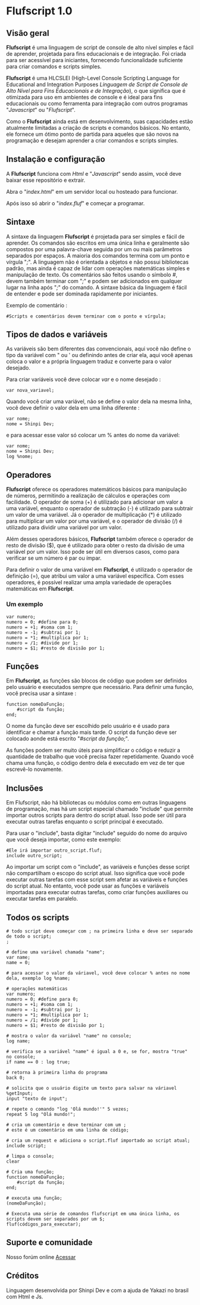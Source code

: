 # Flufscript 1.0

## Visão geral

**Flufscript** é uma linguagem de script de console de alto nível simples e fácil de aprender, projetada para fins educacionais e de integração. Foi criada para ser acessível para iniciantes, fornecendo funcionalidade suficiente para criar comandos e scripts simples.

**Flufscript** é uma HLCSLEI (High-Level Console Scripting Language for Educational and Integration Purposes *Linguagem de Script de Console de Alto Nível para Fins Educacionais e de Integração*), o que significa que é otimizada para uso em ambientes de console e é ideal para fins educacionais ou como ferramenta para integração com outros programas "*Javascript*" ou "*Flufscript*".

Como o **Flufscript** ainda está em desenvolvimento, suas capacidades estão atualmente limitadas a criação de scripts e comandos básicos. No entanto, ele fornece um ótimo ponto de partida para aqueles que são novos na programação e desejam aprender a criar comandos e scripts simples.

## Instalação e configuração

A **Flufscript** funciona com *Html* e "*Javascript*" sendo assim, você deve baixar esse repositório e extrair.

Abra o "*index.html*" em um servidor local ou hosteado para funcionar.

Após isso só abrir o "*index.fluf*" e começar a programar.

## Sintaxe

A sintaxe da linguagem **Flufscript** é projetada para ser simples e fácil de aprender. Os comandos são escritos em uma única linha e geralmente são compostos por uma palavra-chave seguida por um ou mais parâmetros separados por espaços. A maioria dos comandos termina com um ponto e vírgula "*;*". A linguagem não é orientada a objetos e não possui bibliotecas padrão, mas ainda é capaz de lidar com operações matemáticas simples e manipulação de texto. Os comentários são feitos usando o símbolo #, devem também terminar com "*;*" e podem ser adicionados em qualquer lugar na linha após "*;*" do comando. A sintaxe básica da linguagem é fácil de entender e pode ser dominada rapidamente por iniciantes.

Exemplo de comentário :

```
#Scripts e comentários devem terminar com o ponto e vírgula;
```

## Tipos de dados e variáveis

As variáveis são bem diferentes das convencionais, aqui você não define o tipo da variável com " ou ' ou definindo antes de criar ela, aqui você apenas coloca o valor e a própria linguagem traduz e converte para o valor desejado.

Para criar variáveis você deve colocar *var* e o nome desejado :

```
var nova_variavel;
```

Quando você criar uma variável, não se define o valor dela na mesma linha, você deve definir o valor dela em uma linha diferente :

```
var nome;
nome = Shinpi Dev;
```

e para acessar esse valor só colocar um % antes do nome da variável:

```
var nome;
nome = Shinpi Dev;
log %nome;
```

## Operadores

**Flufscript** oferece os operadores matemáticos básicos para manipulação de números, permitindo a realização de cálculos e operações com facilidade. O operador de soma (+) é utilizado para adicionar um valor a uma variável, enquanto o operador de subtração (-) é utilizado para subtrair um valor de uma variável. Já o operador de multiplicação (*) é utilizado para multiplicar um valor por uma variável, e o operador de divisão (/) é utilizado para dividir uma variável por um valor.

Além desses operadores básicos, **Flufscript** também oferece o operador de resto de divisão ($), que é utilizado para obter o resto da divisão de uma variável por um valor. Isso pode ser útil em diversos casos, como para verificar se um número é par ou ímpar.

Para definir o valor de uma variável em **Flufscript**, é utilizado o operador de definição (=), que atribui um valor a uma variável específica. Com esses operadores, é possível realizar uma ampla variedade de operações matemáticas em **Flufscript**.

### Um exemplo

```
var numero;
numero = 0; #define para 0;
numero = +1; #soma com 1;
numero = -1; #subtrai por 1;
numero = *1; #multiplica por 1;
numero = /1; #divide por 1;
numero = $1; #resto de divisão por 1;
```

## Funções

Em **Flufscript**, as funções são blocos de código que podem ser definidos pelo usuário e executados sempre que necessário. Para definir uma função, você precisa usar a sintaxe :

```
function nomeDaFunção;
    #script da função;
end;
```

O nome da função deve ser escolhido pelo usuário e é usado para identificar e chamar a função mais tarde. O script da função deve ser colocado aonde está escrito "*#script da função;*". 

As funções podem ser muito úteis para simplificar o código e reduzir a quantidade de trabalho que você precisa fazer repetidamente. Quando você chama uma função, o código dentro dela é executado em vez de ter que escrevê-lo novamente.

## Inclusões

Em Flufscript, não há bibliotecas ou módulos como em outras linguagens de programação, mas há um script especial chamado "include" que permite importar outros scripts para dentro do script atual. Isso pode ser útil para executar outras tarefas enquanto o script principal é executado.

Para usar o "include", basta digitar "include" seguido do nome do arquivo que você deseja importar, como este exemplo:

```
#Ele irá importar outro_script.fluf;
include outro_script;
```

Ao importar um script com o "include", as variáveis e funções desse script não compartilham o escopo do script atual. Isso significa que você pode executar outras tarefas com esse script sem afetar as variáveis e funções do script atual. No entanto, você pode usar as funções e variáveis importadas para executar outras tarefas, como criar funções auxiliares ou executar tarefas em paralelo.

## Todos os scripts

```
# todo script deve começar com ; na primeira linha e deve ser separado de todo o script;
;

# define uma variável chamada "name";
var name;
name = 0;

# para acessar o valor da váriavel, você deve colocar % antes no nome dela, exemplo log %name;

# operações matemáticas
var numero;
numero = 0; #define para 0;
numero = +1; #soma com 1;
numero = -1; #subtrai por 1;
numero = *1; #multiplica por 1;
numero = /1; #divide por 1;
numero = $1; #resto de divisão por 1;

# mostra o valor da variável "name" no console;
log name;

# verifica se a variável "name" é igual a 0 e, se for, mostra "true" no console;
if name == 0 : log true;

# retorna à primeira linha do programa
back 0;

# solicita que o usuário digite um texto para salvar na váriavel %getInput;
input "texto de input";

# repete o comando "log 'Olá mundo!'" 5 vezes;
repeat 5 log "Olá mundo!";

# cria um comentário e deve terminar com um ;
# este é um comentário em uma linha de código;

# cria um request e adiciona o script.fluf importado ao script atual;
include script;

# limpa o console;
clear

# Cria uma função;
function nomeDaFunção;
    #script da função;
end;

# executa uma função;
(nomeDaFunção);

# Executa uma série de comandos flufscript em uma única linha, os scripts devem ser separados por um $;
fluf(códigos_para_executar);
```

## Suporte e comunidade

Nosso forúm online [Acessar](https://flufscript.foroactivo.com/)

## Créditos

Linguagem desenvolvida por Shinpi Dev e com a ajuda de Yakazi no brasil com Html e Js.
